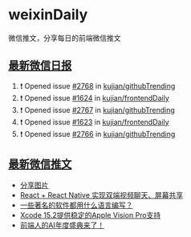 # weixinDaily
微信推文，分享每日的前端微信推文

## [最新微信日报](https://github.com/kujian/weixinDaily/issues)

<!--START_SECTION:activity-->
1. ❗ Opened issue [#2768](https://github.com/kujian/githubTrending/issues/2768) in [kujian/githubTrending](https://github.com/kujian/githubTrending)
2. ❗ Opened issue [#1624](https://github.com/kujian/frontendDaily/issues/1624) in [kujian/frontendDaily](https://github.com/kujian/frontendDaily)
3. ❗ Opened issue [#2767](https://github.com/kujian/githubTrending/issues/2767) in [kujian/githubTrending](https://github.com/kujian/githubTrending)
4. ❗ Opened issue [#1623](https://github.com/kujian/frontendDaily/issues/1623) in [kujian/frontendDaily](https://github.com/kujian/frontendDaily)
5. ❗ Opened issue [#2766](https://github.com/kujian/githubTrending/issues/2766) in [kujian/githubTrending](https://github.com/kujian/githubTrending)
<!--END_SECTION:activity-->


## [最新微信推文](https://weixin.qdkfweb.cn/)

<!-- BLOG-POST-LIST:START -->
- [分享图片](https://weixin.qdkfweb.cn/40181.html)
- [React + React Native 实现双端视频聊天、屏幕共享](https://weixin.qdkfweb.cn/40171.html)
- [一些著名的软件都用什么语言编写？](https://weixin.qdkfweb.cn/40158.html)
- [Xcode 15.2提供稳定的Apple Vision Pro支持](https://weixin.qdkfweb.cn/40168.html)
- [前端人的AI年度盛典来了！](https://weixin.qdkfweb.cn/40178.html)
<!-- BLOG-POST-LIST:END -->